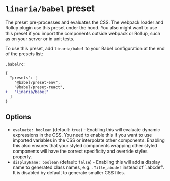 # `linaria/babel` preset

The preset pre-processes and evaluates the CSS. The webpack loader and Rollup plugin use this preset under the hood. You also might want to use this preset if you import the components outside webpack or Rollup, such as on your server or in unit tests.

To use this preset, add `linaria/babel` to your Babel configuration at the end of the presets list:

`.babelrc`:

```diff
{
  "presets": [
    "@babel/preset-env",
    "@babel/preset-react",
+   "linaria/babel"
  ]
}
```

## Options

* `evaluate: boolean` (default: `true`) - Enabling this will evaluate dynamic expressions in the CSS. You need to enable this if you want to use imported variables in the CSS or interpolate other components. Enabling this also ensures that your styled components wrapping other styled components will have the correct specificity and override styles properly.
* `displayName: boolean` (default: `false`) - Enabling this will add a display name to generated class names, e.g. `.Title_abcdef` instead of `.abcdef'. It is disabled by default to generate smaller CSS files.

